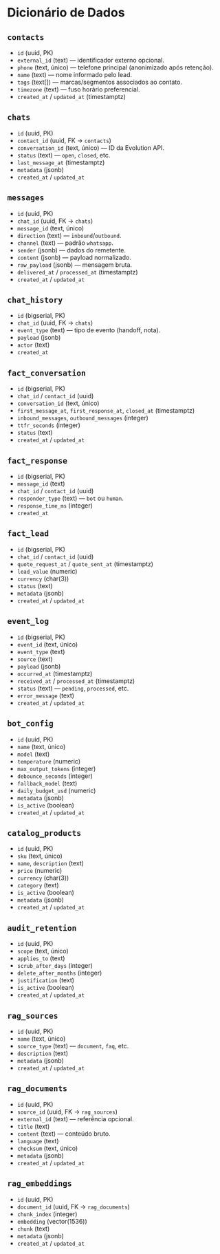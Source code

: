 # Dicionário de Dados

## `contacts`
- `id` (uuid, PK)
- `external_id` (text) — identificador externo opcional.
- `phone` (text, único) — telefone principal (anonimizado após retenção).
- `name` (text) — nome informado pelo lead.
- `tags` (text[]) — marcas/segmentos associados ao contato.
- `timezone` (text) — fuso horário preferencial.
- `created_at` / `updated_at` (timestamptz)

## `chats`
- `id` (uuid, PK)
- `contact_id` (uuid, FK → `contacts`)
- `conversation_id` (text, único) — ID da Evolution API.
- `status` (text) — `open`, `closed`, etc.
- `last_message_at` (timestamptz)
- `metadata` (jsonb)
- `created_at` / `updated_at`

## `messages`
- `id` (uuid, PK)
- `chat_id` (uuid, FK → `chats`)
- `message_id` (text, único)
- `direction` (text) — `inbound`/`outbound`.
- `channel` (text) — padrão `whatsapp`.
- `sender` (jsonb) — dados do remetente.
- `content` (jsonb) — payload normalizado.
- `raw_payload` (jsonb) — mensagem bruta.
- `delivered_at` / `processed_at` (timestamptz)
- `created_at` / `updated_at`

## `chat_history`
- `id` (bigserial, PK)
- `chat_id` (uuid, FK → `chats`)
- `event_type` (text) — tipo de evento (handoff, nota).
- `payload` (jsonb)
- `actor` (text)
- `created_at`

## `fact_conversation`
- `id` (bigserial, PK)
- `chat_id` / `contact_id` (uuid)
- `conversation_id` (text, único)
- `first_message_at`, `first_response_at`, `closed_at` (timestamptz)
- `inbound_messages`, `outbound_messages` (integer)
- `ttfr_seconds` (integer)
- `status` (text)
- `created_at` / `updated_at`

## `fact_response`
- `id` (bigserial, PK)
- `message_id` (text)
- `chat_id` / `contact_id` (uuid)
- `responder_type` (text) — `bot` ou `human`.
- `response_time_ms` (integer)
- `created_at`

## `fact_lead`
- `id` (bigserial, PK)
- `chat_id` / `contact_id` (uuid)
- `quote_request_at` / `quote_sent_at` (timestamptz)
- `lead_value` (numeric)
- `currency` (char(3))
- `status` (text)
- `metadata` (jsonb)
- `created_at` / `updated_at`

## `event_log`
- `id` (bigserial, PK)
- `event_id` (text, único)
- `event_type` (text)
- `source` (text)
- `payload` (jsonb)
- `occurred_at` (timestamptz)
- `received_at` / `processed_at` (timestamptz)
- `status` (text) — `pending`, `processed`, etc.
- `error_message` (text)
- `created_at` / `updated_at`

## `bot_config`
- `id` (uuid, PK)
- `name` (text, único)
- `model` (text)
- `temperature` (numeric)
- `max_output_tokens` (integer)
- `debounce_seconds` (integer)
- `fallback_model` (text)
- `daily_budget_usd` (numeric)
- `metadata` (jsonb)
- `is_active` (boolean)
- `created_at` / `updated_at`

## `catalog_products`
- `id` (uuid, PK)
- `sku` (text, único)
- `name`, `description` (text)
- `price` (numeric)
- `currency` (char(3))
- `category` (text)
- `is_active` (boolean)
- `metadata` (jsonb)
- `created_at` / `updated_at`

## `audit_retention`
- `id` (uuid, PK)
- `scope` (text, único)
- `applies_to` (text)
- `scrub_after_days` (integer)
- `delete_after_months` (integer)
- `justification` (text)
- `is_active` (boolean)
- `created_at` / `updated_at`

## `rag_sources`
- `id` (uuid, PK)
- `name` (text, único)
- `source_type` (text) — `document`, `faq`, etc.
- `description` (text)
- `metadata` (jsonb)
- `created_at` / `updated_at`

## `rag_documents`
- `id` (uuid, PK)
- `source_id` (uuid, FK → `rag_sources`)
- `external_id` (text) — referência opcional.
- `title` (text)
- `content` (text) — conteúdo bruto.
- `language` (text)
- `checksum` (text, único)
- `metadata` (jsonb)
- `created_at` / `updated_at`

## `rag_embeddings`
- `id` (uuid, PK)
- `document_id` (uuid, FK → `rag_documents`)
- `chunk_index` (integer)
- `embedding` (vector(1536))
- `chunk` (text)
- `metadata` (jsonb)
- `created_at` / `updated_at`
